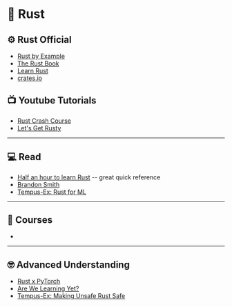 # 🦀 Rust

## ⚙️ Rust Official
* [Rust by Example](https://doc.rust-lang.org/rust-by-example/index.html)
* [The Rust Book](https://doc.rust-lang.org/book/)
* [Learn Rust](https://www.rust-lang.org/learn)
* [crates.io](https://crates.io/)


## 📺 Youtube Tutorials
* [Rust Crash Course](https://www.youtube.com/watch?v=zF34dRivLOw)
* [Let's Get Rusty](https://www.youtube.com/c/LetsGetRusty/videos)

<hr>

## 💻 Read
* [Half an hour to learn Rust](https://fasterthanli.me/articles/a-half-hour-to-learn-rust) -- great quick reference
* [Brandon Smith](https://www.brandons.me/tags/rust.html)
* [Tempus-Ex: Rust for ML](https://blog.tempus-ex.com/rust-for-ml/)

<hr>

## 📝 Courses
* 

<hr>

## 🤓 Advanced Understanding
* [Rust x PyTorch](https://github.com/LaurentMazare/tch-rs)
* [Are We Learning Yet?](https://arewelearningyet.com/)
* [Tempus-Ex: Making Unsafe Rust Safe](https://blog.tempus-ex.com/making-unsafe-rust-safe/)
